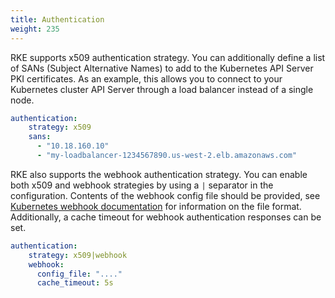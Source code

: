 ```yaml
---
title: Authentication
weight: 235
---
```


RKE supports x509 authentication strategy. You can additionally define a list of SANs (Subject Alternative Names) to add to the Kubernetes API Server PKI certificates. As an example, this allows you to connect to your Kubernetes cluster API Server through a load balancer instead of a single node.

```yaml
authentication:
    strategy: x509
    sans:
      - "10.18.160.10"
      - "my-loadbalancer-1234567890.us-west-2.elb.amazonaws.com"
```

RKE also supports the webhook authentication strategy. You can enable both x509 and webhook strategies by using a `|` separator in the configuration. Contents of the webhook config file should be provided, see [Kubernetes webhook documentation](https://kubernetes.io/docs/reference/access-authn-authz/authentication/#webhook-token-authentication) for information on the file format. Additionally, a cache timeout for webhook authentication responses can be set.

```yaml
authentication:
    strategy: x509|webhook
    webhook:
      config_file: "...."
      cache_timeout: 5s
```
